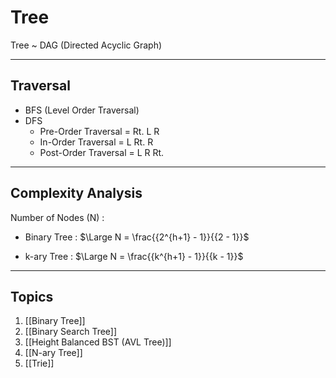 # Tree 

Tree ~ DAG (Directed Acyclic Graph)

---
## Traversal
- BFS (Level Order Traversal)
- DFS 
	- Pre-Order Traversal = Rt. L R
	- In-Order Traversal = L Rt. R
	- Post-Order Traversal = L R Rt.


---
## Complexity Analysis

Number of Nodes (N) : 

- Binary Tree : $\Large N = \frac{{2^{h+1} - 1}}{{2 - 1}}$

- k-ary Tree : $\Large N = \frac{{k^{h+1} - 1}}{{k - 1}}$



---
## Topics

1. [[Binary Tree]]
2. [[Binary Search Tree]] 
3. [[Height Balanced BST (AVL Tree)]]
4. [[N-ary Tree]]
5. [[Trie]] 